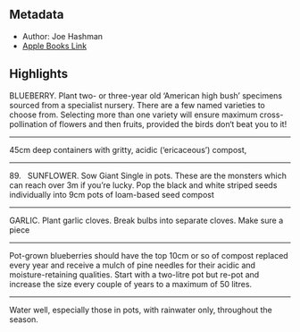 ## Metadata
- Author: Joe Hashman
- [Apple Books Link](ibooks://assetid/4D91B235E1B96B81FB97A019F47FEBD2)

## Highlights
BLUEBERRY. Plant two- or three-year old ‘American high bush’ specimens sourced from a specialist nursery. There are a few named varieties to choose from. Selecting more than one variety will ensure maximum cross-pollination of flowers and then fruits, provided the birds don‘t beat you to it! 

---
45cm deep containers with gritty, acidic (‘ericaceous’) compost, 

---
89.   SUNFLOWER. Sow Giant Single in pots. These are the monsters which can reach over 3m if you’re lucky. Pop the black and white striped seeds individually into 9cm pots of loam-based seed compost

---
GARLIC. Plant garlic cloves. Break bulbs into separate cloves. Make sure a piece

---
Pot-grown blueberries should have the top 10cm or so of compost replaced every year and receive a mulch of pine needles for their acidic and moisture-retaining qualities. Start with a two-litre pot but re-pot and increase the size every couple of years to a maximum of 50 litres.

---
Water well, especially those in pots, with rainwater only, throughout the season. 